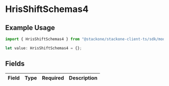 # HrisShiftSchemas4

## Example Usage

```typescript
import { HrisShiftSchemas4 } from "@stackone/stackone-client-ts/sdk/models/shared";

let value: HrisShiftSchemas4 = {};
```

## Fields

| Field       | Type        | Required    | Description |
| ----------- | ----------- | ----------- | ----------- |